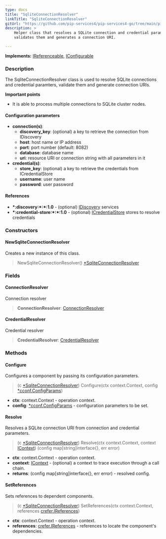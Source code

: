 ```yaml
---
type: docs
title: "SqliteConnectionResolver"
linkTitle: "SqliteConnectionResolver"
gitUrl: "https://github.com/pip-services4/pip-services4-go/tree/main/pip-services4-sqlite-go"
description: >
    Helper class that resolves a SQLite connection and credential parameters,
    validates them and generates a connection URI.

---
```


**Implements:** [IReferenceable](../../../components/refer/ireferenceable), [IConfigurable](../../../components/config/iconfigurable)

### Description
The SqliteConnectionResolver class is used to resolve SQLite connections and credential paramters, validate them and generate connection URIs.

**Important points**  

- It is able to process multiple connections to SQLite cluster nodes.


#### Configuration parameters

- **connection(s)**:
    - **discovery_key**: (optional) a key to retrieve the connection from IDiscovery
    - **host**: host name or IP address
    - **port**: port number (default: 8082)
    - **database**: database name
    - **uri**: resource URI or connection string with all parameters in it
- **credential(s)**:
    - **store_key**: (optional) a key to retrieve the credentials from ICredentialStore
    - **username**: user name
    - **password**: user password



#### References
- **\*:discovery:\*:\*:1.0** - (optional) [IDiscovery](../../../config/connect/idiscovery) services
- **\*:credential-store:\*:\*:1.0** - (optional) [ICredentialStore](../../../config/auth/icredential_store) stores to resolve credentials

### Constructors

#### NewSqliteConnectionResolver
Creates a new instance of this class.

> NewSqliteConnectionResolver() [*SqliteConnectionResolver]()


### Fields

<span class="hide-title-link">

#### ConnectionResolver
Connection resolver
> **ConnectionResolver**: [ConnectionResolver](../../../config/connect/connection_resolver) 

#### CredentialResolver
Credential resolver
> **CredentialResolver**: [CredentialResolver](../../../config/auth/credential_resolver) 

</span>


### Methods


#### Configure
Configures a component by passing its configuration parameters.

> (c [*SqliteConnectionResolver]()) Configure(ctx context.Context, config [*cconf.ConfigParams](../../../components/config/config_params))

- **ctx**: context.Context - operation context.
- **config**: [*cconf.ConfigParams](../../../components/config/config_params) - configuration parameters to be set.


#### Resolve
Resolves a SQLite connection URI from connection and credential parameters.

> (c [*SqliteConnectionResolver]()) Resolve(ctx context.Context, context [IContext](../../../components/context/icontext)) (config map[string]interface{}, err error)

- **ctx**: context.Context - operation context.
- **context**: [IContext](../../../components/context/icontext) - (optional) a context to trace execution through a call chain.
- **returns**: (config map[string]interface{}, err error) - resolved config.


#### SetReferences
Sets references to dependent components.

> (c [*SqliteConnectionResolver]()) SetReferences(ctx context.Context, references [crefer.IReferences](../../../components/refer/ireferences))

- **ctx**: context.Context - operation context.
- **references**: [crefer.IReferences](../../../components/refer/ireferences) - references to locate the component's dependencies.

